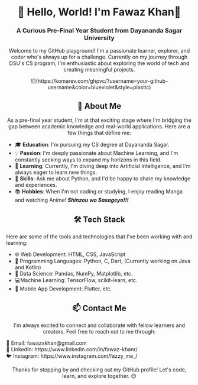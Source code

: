 <!-- Title -->
<h1 align="center">👋 Hello, World! I'm Fawaz Khan🤗</h1>

<!-- Subtitle -->
<h3 align="center">A Curious Pre-Final Year Student from Dayananda Sagar University</h3>

<!-- Introduction -->
<p align="center">
  Welcome to my GitHub playground! I'm a passionate learner, explorer, and coder who's always up for a challenge.
  Currently on my journey through DSU's CS program, I'm enthusiastic about exploring the world of tech and creating meaningful projects.
</p>
<p align='center'>![](https://komarev.com/ghpvc/?username=your-github-username&color=blueviolet&style=plastic) </p>

<!-- About Me -->
<h2 align="center">🚀 About Me</h2>

<p align="center">
  As a pre-final year student, I'm at that exciting stage where I'm bridging the gap between academic knowledge and real-world applications. Here are a few things that define me:
</p>

- 🎓 **Education**: I'm pursuing my CS degree at Dayananda Sagar.
- 💡 **Passion**: I'm deeply passionate about Machine Learning, and I'm constantly seeking ways to expand my horizons in this field.
- 🌱 **Learning**: Currently, I'm diving deep into Artificial Intelligence, and I'm always eager to learn new things.
- 🤹 **Skills**: Ask me about Python, and I'd be happy to share my knowledge and experiences.
- 📚 **Hobbies**: When I'm not coding or studying, I enjoy reading Manga and watching Anime! ***Shinzou wo Sasageyo!!!***

<!-- Tech Stack -->
<h2 align="center">🛠️ Tech Stack</h2>

  Here are some of the tools and technologies that I've been working with and learning:
- 🌐 Web Development: HTML, CSS, JavaScript
- 🐍 Programming Languages: Python, C, Dart, (Currently working on Java and Kotlin)
- 💾 Data Science: Pandas, NumPy, Matplotlib, etc.
- 💻Machine Learning: TensorFlow, scikit-learn, etc.
- 📱 Mobile App Development: Flutter, etc.


<!-- List of technologies 
- Have to include these
<p align="center">
  <img src="https://your-tech-stack-image-url.com" alt="Tech Stack" width="50%">
</p>
-->
<!-- Portfolio 
<h2 align="center">📝 Portfolio</h2>
-->
<!--
<p align="center">
  You can explore some of my projects in my portfolio by visiting [Your Portfolio URL]. Here are a few highlights:
</p>

- 🚀 [Project 1](https://project1-url.com): A description of your first project.
- 🔗 [Project 2](https://project2-url.com): A description of your second project.
- 🌐 [Project 3](https://project3-url.com): A description of your third project.
-->
<!-- Contact Me -->
<h2 align="center">📫 Contact Me</h2>

<p align="center">
  I'm always excited to connect and collaborate with fellow learners and creators. Feel free to reach out to me through:
</p>

<p align="left">
  📧 Email: fawazxkhan@gmail.com <br>
  💼 LinkedIn: https://www.linkedin.com/in/fawaz-khanr/ <br>
  🐦 Instagram: https://www.instagram.com/fazzy_me_/
</p>

<!-- Closing -->
<p align="center">
  Thanks for stopping by and checking out my GitHub profile! Let's code, learn, and explore together. 😊
</p>
